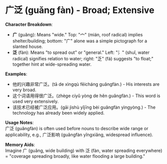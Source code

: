 # **广泛 (guǎng fàn) - Broad; Extensive**

**Character Breakdown**:  
- **广** (guǎng): Means "wide." Top: "宀" (mián, roof radical) implies shelter/building; bottom: "广" alone was a simple pictograph for a slanted house.  
- **泛** (fàn): Means "to spread out" or "general." Left: "氵" (shuǐ, water radical) signifies relation to water; right: "乏" (fá) suggests "to float;" together hint at wide-spreading water.

**Examples**:  
- 他的兴趣非常广泛。(tā de xìngqù fēicháng guǎngfàn.) - His interests are very broad.  
- 这个词语用得很广泛。(zhège cíyǔ yòng de hěn guǎngfàn.) - This word is used very extensively.  
- 该技术已经被广泛应用。(gāi jìshù yǐjīng bèi guǎngfàn yìngyòng.) - The technology has already been widely applied.

**Usage Notes**:  
广泛 (guǎngfàn) is often used before nouns to describe wide range or applicability, e.g., 广泛影响 (guǎngfàn yǐngxiǎng, widespread influence).

**Memory Aids**:  
Imagine 广 (guǎng, wide building) with 泛 (fàn, water spreading everywhere) = "coverage spreading broadly, like water flooding a large building."